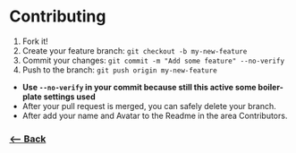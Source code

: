 # Contributing

1.  Fork it!
2.  Create your feature branch: `git checkout -b my-new-feature`
3.  Commit your changes: `git commit -m "Add some feature" --no-verify`
4.  Push to the branch: `git push origin my-new-feature`

- **Use `--no-verify` in your commit because still this active some boiler-plate settings used**
- After your pull request is merged, you can safely delete your branch.
- After add your name and Avatar to the Readme in the area Contributors.

### [<-- Back](https://github.com/mariorodeghiero/git-issue-react-electronjs)
